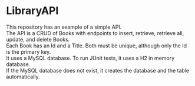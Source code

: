 # LibraryAPI
This repository has an example of a simple API.<br>
The API is a CRUD of Books with endpoints to insert, retrieve, retrieve all, update, and delete Books.<br>
Each Book has an Id and a Title. Both must be unique, although only the Id is the primary key.<br>
It uses a MySQL database. To run JUnit tests, it uses a H2 in memory database.<br>
If the MySQL database does not exist, it creates the database and the table automatically.
